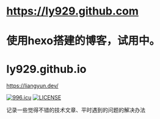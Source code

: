 
# https://ly929.github.com

 使用hexo搭建的博客，试用中。
=======
# ly929.github.io
https://liangyun.dev/

[![996.icu](https://img.shields.io/badge/link-996.icu-red.svg)](https://996.icu)
[![LICENSE](https://img.shields.io/badge/license-Anti%20996-blue.svg)](https://github.com/996icu/996.ICU/blob/master/LICENSE)

记录一些觉得不错的技术文章、平时遇到的问题的解决办法

